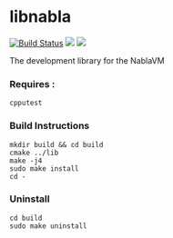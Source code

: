 # libnabla

[![Build Status](https://travis-ci.com/NablaVM/libnabla.svg?branch=master)](https://travis-ci.com/NablaVM/libnabla)
![](https://img.shields.io/badge/License-MIT-blueviolet)
![](https://img.shields.io/badge/Built%20with-C%2B%2B-red)

The development library for the NablaVM 

### Requires :

    cpputest 

### Build Instructions

    mkdir build && cd build
    cmake ../lib
    make -j4 
    sudo make install
    cd -

### Uninstall

    cd build
    sudo make uninstall
